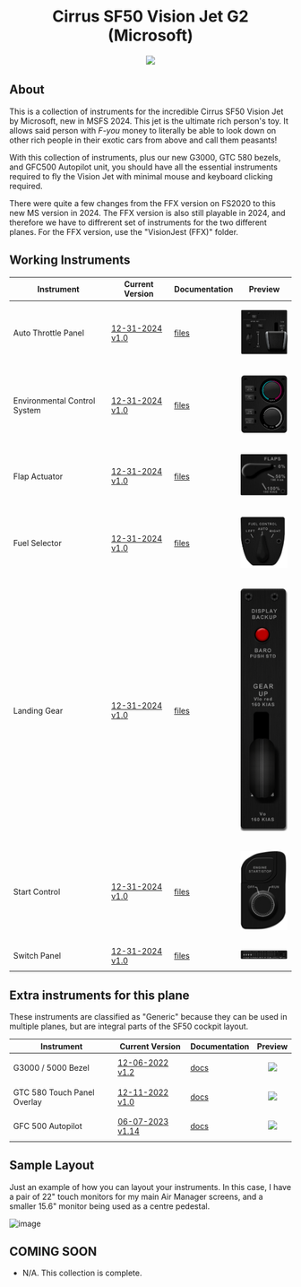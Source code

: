 <!-- PROJECT LOGO -->

<!-- ABOUT THE PROJECT -->

<!-- PROJECT LOGO -->
<p align="center">
  <h1 align="center">Cirrus SF50 Vision Jet G2 (Microsoft)</h1>
</p>
<p align="center"><img src="https://user-images.githubusercontent.com/75218511/206914004-5a53b5ea-9d26-4b97-95ee-03f94bfbb8a3.png" width="600"/></p>

## About
This is a collection of instruments for the incredible Cirrus SF50 Vision Jet by Microsoft, new in MSFS 2024. This jet is the ultimate rich person's toy. It allows said person with <em>F-you</em> money to literally be able to look down on other rich people in their exotic cars from above and call them peasants! 

With this collection of instruments, plus our new G3000, GTC 580 bezels, and GFC500 Autopilot unit, you should have all the essential instruments required to fly the Vision Jet with minimal mouse and keyboard clicking required. 

There were quite a few changes from the FFX version on FS2020 to this new MS version in 2024. The FFX version is also still playable in 2024, and therefore we have to diffrerent set of instruments for the two different planes. For the FFX version, use the "VisionJest (FFX)" folder.

<!-- ABOUT THE PROJECT -->

## Working Instruments

Instrument | Current Version | Documentation | Preview
-------------|-----------------|--------------|--------------
Auto Throttle Panel | [12-31-2024 v1.0](Auto-throttle/Cirrus%20SF50%20Vision%20Jet%20(MS)%20-%20Auto-Throttle.siff) | [files](Auto-throttle) | <p align="center"><img src="Auto-throttle\46c966eb-5bb4-45b9-8551-6170a28b1045\preview.png" width="100" /> </p>
Environmental Control System | [12-31-2024 v1.0](ECS/Cirrus%20SF50%20Vision%20Jet%20(MS)%20-%20Evironmental%20Control%20System.siff) | [files](ECS) | <p align="center"><img src="ECS\d9b02e5e-c13c-405c-27dd-ae4fa1a78d32\preview.png" width="100" /> </p>
Flap Actuator | [12-31-2024 v1.0](Flap_Actuator/Cirrus%20SF50%20Vision%20Jet%20(MS)%20-%20Flap%20Actuator.siff) | [files](Flap_Actuator) | <p align="center"><img src="Flap_Actuator\76325a30-6fcb-432d-8035-6cf46d58d225\preview.png" width="100" /> </p>
Fuel Selector | [12-31-2024 v1.0](Fuel_Selector/Cirrus%20SF50%20Vision%20Jet%20(MS)%20-%20Fuel%20Selector.siff) | [files](Fuel_Selector) | <p align="center"><img src="Fuel_Selector\fc5ea007-ecb7-43c0-2e20-b5118286c903\preview.png" width="100" /> </p>
Landing Gear | [12-31-2024 v1.0](Landing_Gear/Cirrus%20SF50%20Vision%20Jet%20(MS)%20-%20Landing%20Gear%20Panel.siff) | [files](Landing_Gear) | <p align="center"><img src="Landing_Gear/f6cb81a6-c39a-43a2-8c82-ec371dd4e428/preview.png" width="100" /> </p>
Start Control | [12-31-2024 v1.0](Start_Control/Cirrus%20SF50%20Vision%20Jet%20(MS)%20-%20Start%20Controls.siff) | [files](Start_Control) | <p align="center"><img src="Start_Control\33e7e871-e94e-4cb5-3f7c-32122b595435\preview.png" width="100" /> </p>
Switch Panel | [12-31-2024 v1.0](Switch_Panel/Cirrus%20SF50%20Vision%20Jet%20(MS)%20-%20Switch%20Panel%20.siff) | [files](Switch_Panel) | <p align="center"><img src="Switch_Panel/dce7c2ed-ab7a-4dda-3b88-ea948e7d5e1f/preview.png" width="100" /> </p>

## Extra instruments for this plane

These instruments are classified as "Generic" because they can be used in multiple planes, but are integral parts of the SF50 cockpit layout.


Instrument | Current Version | Documentation | Preview
-------------|-----------------|--------------|--------------
G3000 / 5000 Bezel| [12-06-2022 v1.2](https://github.com/Simstrumentation/Air-Manager/blob/main/Instruments/Generic/Generic-Garmin_G3000-5000_Bezel/Generic%20-%20Garmin%20G3000%20and%20G5000%20%20PFD%20MFD%20Bezel%20Overlay.siff?raw=true?raw=true)  | [docs](https://github.com/Simstrumentation/Air-Manager/tree/main/Instruments/Generic/Generic-Garmin_G3000-5000_Bezel) | <p align="center"><img src="https://github.com/Simstrumentation/Air-Manager/blob/main/Instruments/Generic/Generic-Garmin_G3000-5000_Bezel/3f24eb91-44e3-4d7c-1f45-b412646a19d8/preview.png" width="100"> </p>
GTC 580 Touch Panel Overlay| [12-11-2022 v1.0](https://github.com/Simstrumentation/Air-Manager/blob/main/Instruments/Generic/Generic-Garmin-GTC580/Generic%20-%20GTC%20580%20Overlay.siff?raw=true) | [docs](https://github.com/Simstrumentation/Air-Manager/tree/main/Instruments/Generic/Generic-Garmin-GTC580) | <p align="center"><img src="https://github.com/Simstrumentation/Air-Manager/blob/main/Instruments/Generic/Generic-Garmin-GTC580/83a0152f-2101-423f-1594-3c687a00c182/preview.png" width="100"> </p>
GFC 500 Autopilot | [06-07-2023 v1.14](https://github.com/Simstrumentation/Air-Manager/blob/main/Instruments/Generic/Generic-GFC500/Generic%20-%20Garmin%20GFC%20500%20autopilot%20.siff?raw=true) | [docs](https://github.com/Simstrumentation/Air-Manager/blob/main/Instruments/Generic/Generic-GFC500) | <p align="center"><img src="https://github.com/Simstrumentation/Air-Manager/raw/main/Instruments/Generic/Generic-GFC500/c154321a-72e7-44bd-8c39-7dc86b1c66c6/preview.png" width="100"> </p>

## Sample Layout
Just an example of how you can layout your instruments. In this case, I have a pair of 22" touch monitors for my main Air Manager screens, and a smaller 15.6" monitor being used as a centre pedestal.

![image](https://github.com/Simstrumentation/Air-Manager/assets/75218511/134bc26a-1ed4-4510-aed4-b96348718ca4)


## COMING SOON
- N/A. This collection is complete. 
